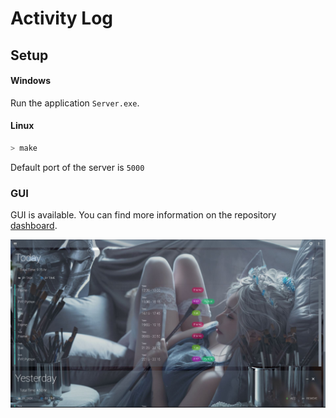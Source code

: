 # Activity Log

## Setup

#### Windows

Run the application ```Server.exe```.

#### Linux

```bash
> make
```

Default port of the server is ```5000```

### GUI

GUI is available. You can find more information on the repository [dashboard](https://github.com/Jack-GVDL/dashboard).

![Dashboard](/Document/Dashboard.JPG)
